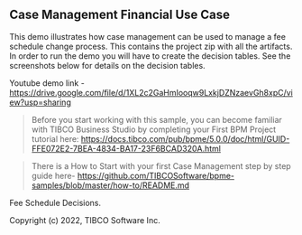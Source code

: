 ## Case Management Financial Use Case

This demo illustrates how case management can be used to manage a fee schedule change process. This contains the project zip with all the artifacts. In order to run the demo you will have to create the decision tables. See the screenshots below for details on the decision tables.

Youtube demo link - https://drive.google.com/file/d/1XL2c2GaHmIooqw9LxkjDZNzaevGh8xpC/view?usp=sharing


>Before you start working with this sample, you can become familiar with TIBCO Business Studio by completing your First BPM Project tutorial here: https://docs.tibco.com/pub/bpme/5.0.0/doc/html/GUID-FFE072E2-7BEA-4834-BA17-23F6BCAD320A.html

> There is a How to Start with your first Case Management step by step guide here- https://github.com/TIBCOSoftware/bpme-samples/blob/master/how-to/README.md


Fee Schedule Decisions.


Copyright (c) 2022, TIBCO Software Inc.
